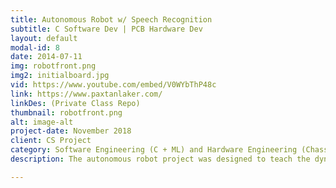 ```yaml
---
title: Autonomous Robot w/ Speech Recognition 
subtitle: C Software Dev | PCB Hardware Dev
layout: default
modal-id: 8
date: 2014-07-11
img: robotfront.png
img2: initialboard.jpg
vid: https://www.youtube.com/embed/V0WYbThP48c
link: https://www.paxtanlaker.com/
linkDes: (Private Class Repo)
thumbnail: robotfront.png
alt: image-alt
project-date: November 2018
client: CS Project
category: Software Engineering (C + ML) and Hardware Engineering (Chassis Circuit)
description: The autonomous robot project was designed to teach the dynamic of combined software and hardware design. The chassis circuit was made completely from scratch from basic components - no arduino modules. The code was written in C and uses K means to determine speech commands in real time. The speech commands are fed to the car, which is then combined with PCA closed loop auto straightening algorithms to drive the car in the desired direction. 

---
```

